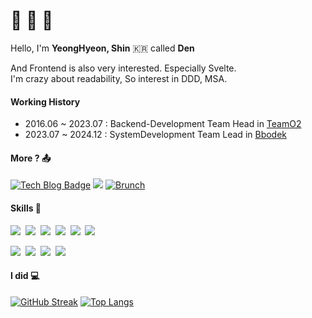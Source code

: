 # 👊 👀 👊 

Hello, I'm **YeongHyeon, Shin** 🇰🇷 called **Den**  

And Frontend is also very interested. Especially Svelte.  
I'm crazy about readability, So interest in DDD, MSA.

#### Working History
- 2016.06 ~ 2023.07 : Backend-Development Team Head in [TeamO2](http://teamo2.kr)
- 2023.07 ~ 2024.12 : SystemDevelopment Team Lead in [Bbodek](https://www.bbodek.com/)

#### More ? 📤	
[![Tech Blog Badge](https://img.shields.io/badge/dev-blog-lightgrey?style=flat-square)](https://www.shinyeonghyeon.co.kr)
[<img src="https://img.shields.io/badge/Gmail-EA4335?style=flat-square&logo=Gmail&logoColor=white"/>](mailto:den.shin.dev@gmail.com)
[![Brunch](https://img.shields.io/badge/brunch-lightgrey?style=flat-square)](https://brunch.co.kr/@7dd32b1c9b814e9)

#### Skills 👤

<img src="https://img.shields.io/badge/NestJS-E0234E?style=flat-square&logo=NestJS&logoColor=white"/>&nbsp;
<img src="https://img.shields.io/badge/TypeScript-3178C6?style=flat-square&logo=TypeScript&logoColor=white"/>&nbsp;
<img src="https://img.shields.io/badge/Go-00ADD8?style=flat-square&logo=Go&logoColor=white"/>&nbsp;
<img src="https://img.shields.io/badge/PHP-777BB4?style=flat-square&logo=PHP&logoColor=white"/>&nbsp;
<img src="https://img.shields.io/badge/React-61DAFB?style=flat-square&logo=React&logoColor=white"/>&nbsp;
<img src="https://img.shields.io/badge/Svelte-FF3E00?style=flat-square&logo=Svelte&logoColor=white"/>&nbsp;

<img src="https://img.shields.io/badge/MySQL-4479A1?style=flat-square&logo=MySQL&logoColor=white"/>&nbsp;
<img src="https://img.shields.io/badge/PostgreSQL-4169E1?style=flat-square&logo=PostgreSQL&logoColor=white"/>&nbsp;
<img src="https://img.shields.io/badge/GraphQL-E10098?style=flat-square&logo=GraphQL&logoColor=white"/>&nbsp;
<img src="https://img.shields.io/badge/Docker-2496ED?style=flat-square&logo=Docker&logoColor=white"/>&nbsp;

#### I did 💻
[![GitHub Streak](https://streak-stats.demolab.com?user=shinYeongHyeon&theme=onedark&border_radius=10&date_format=y.%20m.%20d&hide_border=true&background=23272D)](https://git.io/streak-stats)
[![Top Langs](https://github-readme-stats.vercel.app/api/top-langs/?username=shinYeongHyeon&hide=html,css&layout=compact&langs_count=8&exclude_repo=shinYeongHyeon.github.io&theme=onedark&hide_border=true&bg_color=23272D)](https://github.com/anuraghazra/github-readme-stats)  

